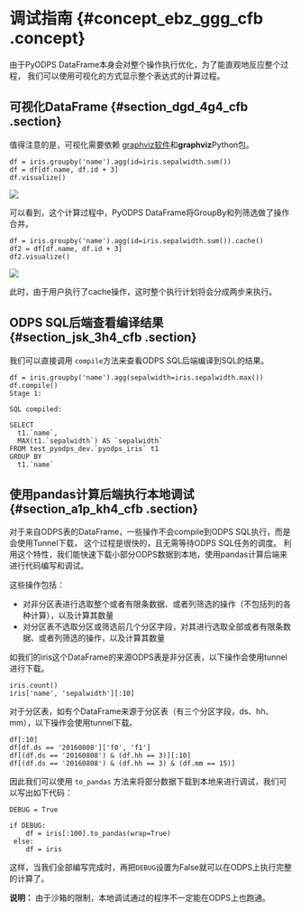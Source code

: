 # 调试指南 {#concept_ebz_ggg_cfb .concept}

由于PyODPS DataFrame本身会对整个操作执行优化，为了能直观地反应整个过程， 我们可以使用可视化的方式显示整个表达式的计算过程。

## 可视化DataFrame {#section_dgd_4g4_cfb .section}

值得注意的是，可视化需要依赖 [graphviz软件](http://www.graphviz.org/Download..php)和**graphviz**Python包。

```
df = iris.groupby('name').agg(id=iris.sepalwidth.sum())
df = df[df.name, df.id + 3]
df.visualize()
```

![](http://static-aliyun-doc.oss-cn-hangzhou.aliyuncs.com/assets/img/21191/155236333511731_zh-CN.png)

可以看到，这个计算过程中，PyODPS DataFrame将GroupBy和列筛选做了操作合并。

```
df = iris.groupby('name').agg(id=iris.sepalwidth.sum()).cache()
df2 = df[df.name, df.id + 3]
df2.visualize()
```

![](http://static-aliyun-doc.oss-cn-hangzhou.aliyuncs.com/assets/img/21191/155236333511732_zh-CN.png)

此时，由于用户执行了cache操作，这时整个执行计划将会分成两步来执行。

## ODPS SQL后端查看编译结果 {#section_jsk_3h4_cfb .section}

我们可以直接调用 `compile`方法来查看ODPS SQL后端编译到SQL的结果。

```
df = iris.groupby('name').agg(sepalwidth=iris.sepalwidth.max())
df.compile()
Stage 1:

SQL compiled:

SELECT
  t1.`name`,
  MAX(t1.`sepalwidth`) AS `sepalwidth`
FROM test_pyodps_dev.`pyodps_iris` t1
GROUP BY
  t1.`name`
```

## 使用pandas计算后端执行本地调试 {#section_a1p_kh4_cfb .section}

对于来自ODPS表的DataFrame，一些操作不会compile到ODPS SQL执行，而是会使用Tunnel下载， 这个过程是很快的，且无需等待ODPS SQL任务的调度。 利用这个特性，我们能快速下载小部分ODPS数据到本地，使用pandas计算后端来进行代码编写和调试。

这些操作包括：

-   对非分区表进行选取整个或者有限条数据、或者列筛选的操作（不包括列的各种计算），以及计算其数量
-   对分区表不选取分区或筛选前几个分区字段，对其进行选取全部或者有限条数据、或者列筛选的操作，以及计算其数量

如我们的iris这个DataFrame的来源ODPS表是非分区表，以下操作会使用tunnel进行下载。

```
iris.count()
iris['name', 'sepalwidth'][:10]
```

对于分区表，如有个DataFrame来源于分区表（有三个分区字段，ds、hh、mm），以下操作会使用tunnel下载。

```
df[:10]
df[df.ds == '20160808']['f0', 'f1']
df[(df.ds == '20160808') & (df.hh == 3)][:10]
df[(df.ds == '20160808') & (df.hh == 3) & (df.mm == 15)]
```

因此我们可以使用 `to_pandas` 方法来将部分数据下载到本地来进行调试，我们可以写出如下代码：

```
DEBUG = True
```

```
if DEBUG:
    df = iris[:100].to_pandas(wrap=True)
 else:
    df = iris
```

这样，当我们全部编写完成时，再把`DEBUG`设置为False就可以在ODPS上执行完整的计算了。

**说明：** 由于沙箱的限制，本地调试通过的程序不一定能在ODPS上也跑通。

